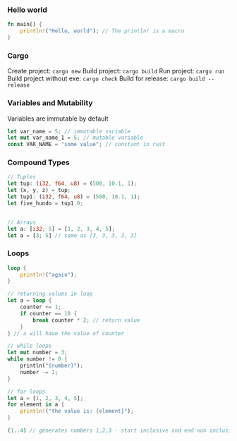 ### Hello world
```rust
fn main() {
	println!("Hello, world"); // The println! is a macro
}
```

### Cargo
Create project: `cargo new`
Build project: `cargo build`
Run project: `cargo run`
Build project without exe: `cargo check`
Build for release: `cargo build --release`

### Variables and Mutability

Variables are immutable by default
```rust
let var_name = 5; // immutable variable
let mut var_name_1 = 5; // mutable variable
const VAR_NAME = "some value"; // constant in rust
```

### Compound Types
```rust
// Tuples
let tup: (i32, f64, u8) = (500, 10.1, 1);
let (x, y, z) = tup;
let tup1: (i32, f64, u8) = (500, 10.1, 1);
let five_hundo = tup1.0;


// Arrays
let a: [i32; 5] = [1, 2, 3, 4, 5];
let a = [3; 5] // same as [3, 3, 3, 3, 3]

```

### Loops
```rust
loop {
	println!("again");
}

// returning values in loop
let a = loop {
	counter += 1;
	if counter == 10 {
		break counter * 2; // return value
	}
} // a will have the value of counter

// while loops
let mut number = 3;
while number != 0 {
	println("{number}");
	number -= 1;
}

// for loops
let a = [1, 2, 3, 4, 5];
for element in a {
	println!("the value is: {element}");
}

(1..4) // generates numbers 1,2,3 - start inclusive and end non inclusive
```


